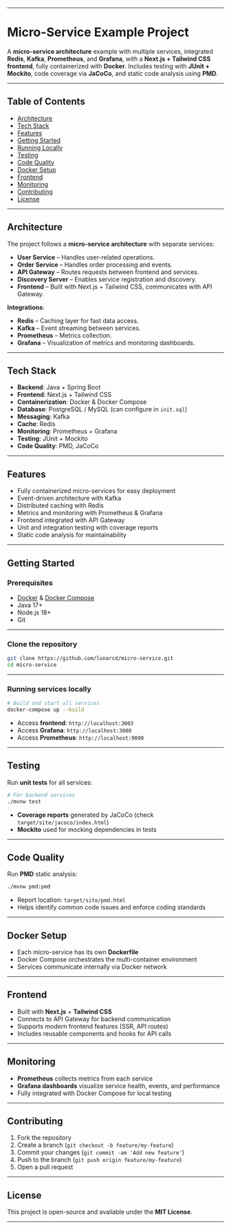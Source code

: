 
---

# Micro-Service Example Project

A **micro-service architecture** example with multiple services, integrated **Redis**, **Kafka**, **Prometheus**, and **Grafana**, with a **Next.js + Tailwind CSS frontend**, fully containerized with **Docker**. Includes testing with **JUnit + Mockito**, code coverage via **JaCoCo**, and static code analysis using **PMD**.

---

## Table of Contents

* [Architecture](#architecture)
* [Tech Stack](#tech-stack)
* [Features](#features)
* [Getting Started](#getting-started)
* [Running Locally](#running-locally)
* [Testing](#testing)
* [Code Quality](#code-quality)
* [Docker Setup](#docker-setup)
* [Frontend](#frontend)
* [Monitoring](#monitoring)
* [Contributing](#contributing)
* [License](#license)

---

## Architecture

The project follows a **micro-service architecture** with separate services:

* **User Service** – Handles user-related operations.
* **Order Service** – Handles order processing and events.
* **API Gateway** – Routes requests between frontend and services.
* **Discovery Server** – Enables service registration and discovery.
* **Frontend** – Built with Next.js + Tailwind CSS, communicates with API Gateway.

**Integrations**:

* **Redis** – Caching layer for fast data access.
* **Kafka** – Event streaming between services.
* **Prometheus** – Metrics collection.
* **Grafana** – Visualization of metrics and monitoring dashboards.

---

## Tech Stack

* **Backend**: Java + Spring Boot
* **Frontend**: Next.js + Tailwind CSS
* **Containerization**: Docker & Docker Compose
* **Database**: PostgreSQL / MySQL (can configure in `init.sql`)
* **Messaging**: Kafka
* **Cache**: Redis
* **Monitoring**: Prometheus + Grafana
* **Testing**: JUnit + Mockito
* **Code Quality**: PMD, JaCoCo

---

## Features

* Fully containerized micro-services for easy deployment
* Event-driven architecture with Kafka
* Distributed caching with Redis
* Metrics and monitoring with Prometheus & Grafana
* Frontend integrated with API Gateway
* Unit and integration testing with coverage reports
* Static code analysis for maintainability

---

## Getting Started

### Prerequisites

* [Docker](https://www.docker.com/) & [Docker Compose](https://docs.docker.com/compose/)
* Java 17+
* Node.js 18+
* Git

---

### Clone the repository

```bash
git clone https://github.com/lunarcd/micro-service.git
cd micro-service
```

---

### Running services locally

```bash
# Build and start all services
docker-compose up --build
```

* Access **frontend**: `http://localhost:3003`
* Access **Grafana**: `http://localhost:3000`
* Access **Prometheus**: `http://localhost:9090`

---

## Testing

Run **unit tests** for all services:

```bash
# For backend services
./mvnw test
```

* **Coverage reports** generated by JaCoCo (check `target/site/jacoco/index.html`)
* **Mockito** used for mocking dependencies in tests

---

## Code Quality

Run **PMD** static analysis:

```bash
./mvnw pmd:pmd
```

* Report location: `target/site/pmd.html`
* Helps identify common code issues and enforce coding standards

---

## Docker Setup

* Each micro-service has its own **Dockerfile**
* Docker Compose orchestrates the multi-container environment
* Services communicate internally via Docker network

---

## Frontend

* Built with **Next.js** + **Tailwind CSS**
* Connects to API Gateway for backend communication
* Supports modern frontend features (SSR, API routes)
* Includes reusable components and hooks for API calls

---

## Monitoring

* **Prometheus** collects metrics from each service
* **Grafana dashboards** visualize service health, events, and performance
* Fully integrated with Docker Compose for local testing

---

## Contributing

1. Fork the repository
2. Create a branch (`git checkout -b feature/my-feature`)
3. Commit your changes (`git commit -am 'Add new feature'`)
4. Push to the branch (`git push origin feature/my-feature`)
5. Open a pull request

---

## License

This project is open-source and available under the **MIT License**.

---
